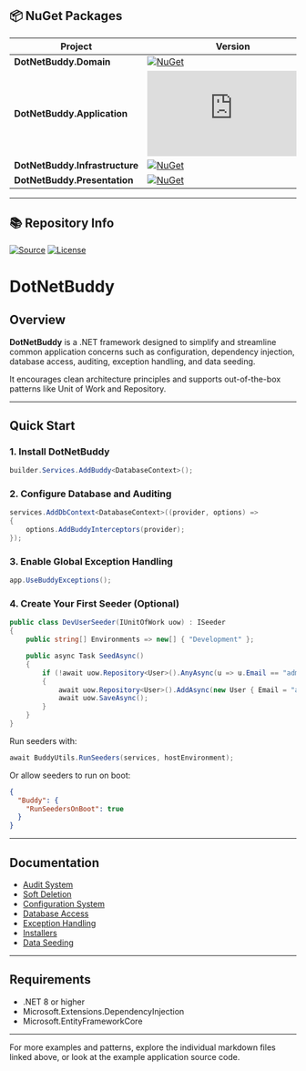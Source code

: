 ## 📦 NuGet Packages

| Project                      | Version                                                                                                              | Downloads                                                                                                                |
|-----------------------------|----------------------------------------------------------------------------------------------------------------------|---------------------------------------------------------------------------------------------------------------------------|
| **DotNetBuddy.Domain**       | [![NuGet](https://img.shields.io/nuget/v/DotNetBuddy.Domain?style=flat-square)](https://www.nuget.org/packages/DotNetBuddy.Domain/)               | [![Downloads](https://img.shields.io/nuget/dt/DotNetBuddy.Domain?style=flat-square)](https://www.nuget.org/packages/DotNetBuddy.Domain/)               |
| **DotNetBuddy.Application**  | [![NuGet](https://img.shields.io/nuget/v/DotNetBuddy.Application?style=flat-square)](https://www.nuget.org/packages/DotNetBuddy.Application/)     | [![Downloads](https://img.shields.io/nuget/dt/DotNetBuddy.Application?style=flat-square)](https://www.nuget.org/packages/DotNetBuddy.Application/)     |
| **DotNetBuddy.Infrastructure** | [![NuGet](https://img.shields.io/nuget/v/DotNetBuddy.Infrastructure?style=flat-square)](https://www.nuget.org/packages/DotNetBuddy.Infrastructure/) | [![Downloads](https://img.shields.io/nuget/dt/DotNetBuddy.Infrastructure?style=flat-square)](https://www.nuget.org/packages/DotNetBuddy.Infrastructure/) |
| **DotNetBuddy.Presentation** | [![NuGet](https://img.shields.io/nuget/v/DotNetBuddy.Presentation?style=flat-square)](https://www.nuget.org/packages/DotNetBuddy.Presentation/)   | [![Downloads](https://img.shields.io/nuget/dt/DotNetBuddy.Presentation?style=flat-square)](https://www.nuget.org/packages/DotNetBuddy.Presentation/)   |

---

## 📚 Repository Info

[![Source](https://img.shields.io/badge/-Source%20Code-181717?logo=GitHub&style=flat-square)](https://github.com/pim-2934/DotNetBuddy)
[![License](https://img.shields.io/github/license/pim-2934/DotNetBuddy?style=flat-square)](https://github.com/pim-2934/DotNetBuddy/blob/main/LICENSE)


# DotNetBuddy

## Overview

**DotNetBuddy** is a .NET framework designed to simplify and streamline common application concerns such as configuration,
dependency injection, database access, auditing, exception handling, and data seeding.

It encourages clean architecture principles and supports out-of-the-box patterns like Unit of Work and Repository.

---

## Quick Start

### 1. Install DotNetBuddy

```csharp
builder.Services.AddBuddy<DatabaseContext>();
```

### 2. Configure Database and Auditing

```csharp
services.AddDbContext<DatabaseContext>((provider, options) =>
{
    options.AddBuddyInterceptors(provider);
});
```

### 3. Enable Global Exception Handling

```csharp
app.UseBuddyExceptions();
```

### 4. Create Your First Seeder (Optional)

```csharp
public class DevUserSeeder(IUnitOfWork uow) : ISeeder
{
    public string[] Environments => new[] { "Development" };

    public async Task SeedAsync()
    {
        if (!await uow.Repository<User>().AnyAsync(u => u.Email == "admin@example.com"))
        {
            await uow.Repository<User>().AddAsync(new User { Email = "admin@example.com" });
            await uow.SaveAsync();
        }
    }
}
```

Run seeders with:

```csharp
await BuddyUtils.RunSeeders(services, hostEnvironment);
```

Or allow seeders to run on boot:

```json
{
  "Buddy": {
    "RunSeedersOnBoot": true
  }
}
```

---

## Documentation

- [Audit System](./Docs/Audit.md)
- [Soft Deletion](./Docs/SoftDelete.md)
- [Configuration System](./Docs/Configs.md)
- [Database Access](./Docs/Database.md)
- [Exception Handling](./Docs/Exceptions.md)
- [Installers](./Docs/Installers.md)
- [Data Seeding](./Docs/Seeders.md)

---

## Requirements

- .NET 8 or higher
- Microsoft.Extensions.DependencyInjection
- Microsoft.EntityFrameworkCore

---

For more examples and patterns, explore the individual markdown files linked above, or look at the example application
source code.



